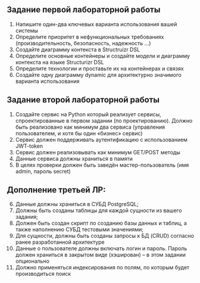 ## Задание первой лабораторной работы
1. Напишите один-два ключевых варианта использования вашей системы
2. Определите приоритет в нефункциональных требованиях (производительность,
безопасность, надежность …)
3. Создайте диаграмму контекста в Structruizr DSL
4. Определите основные контейнеры и создайте модели и диаграмму контекста
на языке Structurizr DSL
5. Определите технологии и проставьте их на контейнерах и связях
6. Создайте одну диаграмму dynamic для архитектурно значимого варианта
использования

## Задание второй лабораторной работы
1. Создайте сервис на Python который реализует сервисы, спроектированные в первом задании (по проектированию). Должно быть реализовано как минимум два сервиса (управления пользователем, и хотя бы один «бизнес» сервис)
2. Сервис должен поддерживать аутентификацию с использованием JWT-token
3. Сервис должен реализовывать как минимум GET/POST методы
4. Данные сервиса должны храниться в памяти
5. В целях проверки должен быть заведён мастер-пользователь (имя admin, пароль secret)

## Дополнение третьей ЛР:
6. Данные должны храниться в СУБД PostgreSQL;
7. Должны быть созданы таблицы для каждой сущности из вашего задания;
8. Должен быть создан скрипт по созданию базы данных и таблиц, а также наполнению СУБД тестовыми значениями;
9. Для сущности, должны быть созданы запросы к БД (CRUD) согласно ранее разработанной архитектуре
10. Данные о пользователе должны включать логин и пароль. Пароль должен храниться в закрытом виде (хэширован) – в этом задании опционально
11. Должно применяться индексирования по полям, по которым будет производиться поиск